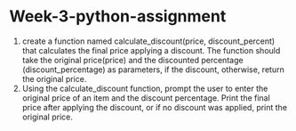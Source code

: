# Week-3-python-assignment
1) create a function named calculate_discount(price, discount_percent) that calculates
   the final price applying a discount. The function should take the original price(price) and the discounted percentage (discount_percentage)
   as parameters, if the discount, otherwise, return the original price.
2) Using the calculate_discount function, prompt the user to enter the original price of an item
   and the discount percentage. Print the final price after applying the discount, or if no discount
   was applied, print the original price.

